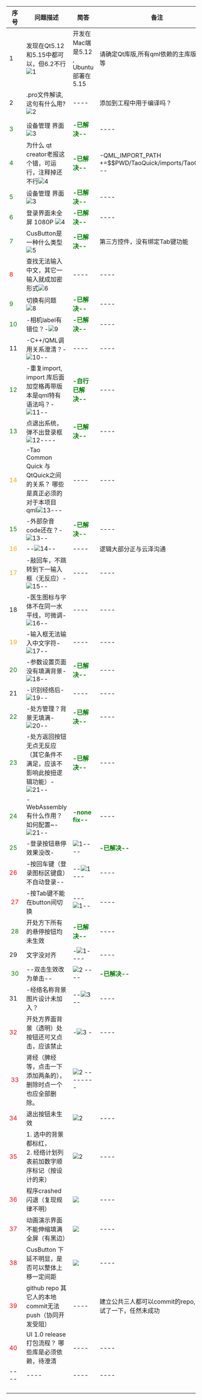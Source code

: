 | 序号                             | 问题描述                                                     | 简答                                          | 备注                                                      |
| -------------------------------- | ------------------------------------------------------------ | --------------------------------------------- | --------------------------------------------------------- |
| 1                                | 发现在Qt5.12和5.15中都可以，但6.2不行![1](./pics/qtenv.png)  | 开发在Mac端是5.12 , Ubuntu部署在5.15          | 请确定Qt库版,所有qml依赖的主库版本号等                    |
| 2                                | .pro文件解读,这句有什么用? ![2](./pics/qtConfig.png)         | ----                                          | 添加到工程中用于编译吗？                                  |
|                                  |                                                              |                                               |                                                           |
| <font color=green >3</font>      | 设备管理 界面![3](./pics/setManger.png)                      | <font color=green > **-已解决--** </font>     | ----                                                      |
| <font color=green >4</font>      | 为什么 qt creator老报这个错，可运行，注释掉还不行![4](./pics/qml_module_not_found.png) | <font color=green > **-已解决--** </font>     | -QML_IMPORT_PATH +=$$PWD/TaoQuick/imports/TaoQuick---     |
| <font color=green >5</font>      | 设备管理 界面![3](./pics/setManger.png)                      | **<font color=green > -已解决-- </font>**     | ----                                                      |
| <font color=green >6</font>      | 登录界面未全屏 1080P ![4](./pics/1080.png)                   | <font color=green > **-已解决--** </font>     | ----                                                      |
| <font color=green >7</font>      | CusButton是一种什么类型 ![5](./pics/CusButton.png)           | <font color=green > **-已解决--** </font>     | 第三方控件，没有绑定Tab键功能                             |
| <font color=red >8</font>        | 查找无法输入中文，其它一输入就成加密形式![6](./pics/search.png) | ----                                          | ----                                                      |
| <font color=green >9</font>      | 切换有问题 ![8](./pics/switchissue.png)                      | <font color=green > **-已解决--** </font>     | ----                                                      |
| <font color=green >10</font>     | -相机label有错位？-![9](./pics/camera.png)                   | <font color=green > **-已解决--** </font>     | ----                                                      |
| 11                               | -C++/QML调用关系澄清？-![10](./pics/qml_c++.png)--           | ----                                          | ----                                                      |
| <font color=green >12</font>     | -重复import, import 库后面加空格再带版本是qml特有语法吗？-![11](./pics/duplicateImport.png)-- | <font color=green > **-自行已解决--** </font> | ----                                                      |
| <font color=green >13</font>     | 点退出系统，弹不出登录框![12](./pics/exit.png)----           | <font color=green > **-已解决--** </font>     | ----                                                      |
| <font color=orange>14</font>     | -Tao Common Quick 与QtQuick之间的关系？ 哪些是真正必须的对于本项目qml![13](./pics/TaoCommonQuick.png)--- | ----                                          | ----                                                      |
| <font color=green >15</font>     | -外部杂音code还在？-![13](./pics/nosiecode.png)--            | <font color=green > **-已解决--** </font>     | ----                                                      |
| <font color=orange>16</font>     | --![14](./pics/todo.png)--                                   | ----                                          | 逻辑大部分正与云泽沟通                                    |
| <font color = orange > 17</font> | -敲回车，不跳转到下一输入框（无反应）-![15](./pics/enter.png)-- | ----                                          | ----                                                      |
| 18                               | -医生图标与字体不在同一水平线，可微调-![16](./pics/doctor.png)-- | ----                                          | ----                                                      |
| <font color = orange > 19</font> | -输入框无法输入中文字符-![17](./pics/input.png)--            | ----                                          | ----                                                      |
| <font color=green >20</font>     | -参数设置页面没有填满背景-![18](./pics/args.png)--           | <font color=green > **-已解决--** </font>     | ----                                                      |
| 21                               | -识别经络后-![19](./pics/identify.png)--                     | ----                                          | ----                                                      |
| <font color=green >22</font>     | -处方管理？背景无填满-![20](./pics/chufang.png)--            | <font color=green > **-已解决--** </font>     | ----                                                      |
| <font color=green >23</font>     | -处方返回按钮无点无反应（其它条件不满足，应该不影响此按扭逻辑功能）-![21](./pics/chufangBack.png)-- | <font color=green > **-已解决--** </font>     | ----                                                      |
| <font color=green >24</font>     | -WebAssembly有什么作用？ 如何配置~-![21](./pics/WebAssembly.png)-- | <font color=green > **-none fix--** </font>   | ----                                                      |
| <font color=green >25</font>     | -登录按钮悬停效果没改-                                       | ![1](./pics/login.png)----                    | <font color=green > **-已解决--** </font>                 |
| <font color=red >26</font>       | -按回车键（登录图标区键盘）不自动登录--                      | --![1](./pics/login.png)---                   | ----                                                      |
| <font color = red > 27</font>    | -按Tab键不能在button间切换                                   | ---![1](./pics/buttonTab.png)--               | ----                                                      |
| <font color = green > 28</font>  | 开处方下所有的悬停按钮均未生效                               | <font color=green > **-已解决--** </font>     | ----                                                      |
| 29                               | 文字没对齐                                                   | -![1](./pics/buqi.png)----                    | ----                                                      |
| <font color=green > 30 </font>   | --双击生效改为单击--                                         | ![2](./pics/doubleclick.png) ----             | <font color=green > **-已解决--** </font>                 |
| 31                               | -经络名称背景图片设计未加入？                                | --![3](./pics/background.png) --              | ----                                                      |
| <font color=red >32</font>       | 开处方界面背景（透明）处按钮还可又点击，应该禁止             | -![3](./pics/treat.png) -                     | ----                                                      |
| <font color=red > 33 </font>     | 肾经（脾经等，点击一下添加两条的），删除时点一个也应全部删除。 | ![2](./pics/doubleclick.png) --------         |                                                           |
| <font color=red > 34 </font>     | 退出按钮未生效                                               | ![2](./pics/exitissue.png)                    | ----                                                      |
| <font color=red > 35 </font>     | 1. 选中的背景都标红，<br />2. 经络计划列表前加数字顺序标记（按设计的来） | ![2](./pics/add_number.png)                   | ----                                                      |
| <font color=red > 36 </font>     | 程序crashed闪退（复现规律不明）                              | ![](./pics/crashed.png)                       | ----                                                      |
| <font color=red > 37 </font>     | 动画演示界面不能伸缩填满全屏（有黑边）                       | ![](./pics/display.png)                       | ----                                                      |
| <font color=red > 38 </font>     | CusButton 下延不明显，是否可以整体上移一定间距               | ![](./pics/buttonTab.png)                     | ----                                                      |
| <font color=red > 39 </font>     | github repo 其它人的本地commit无法push（协同开发受阻）       | ----                                          | 建立公共三人都可以commit的repo,今天尝试了一下，任然未成功 |
| <font color=red >40 </font>      | UI 1.0  release 打包流程？ 哪些库是必须依赖，待澄清          | ----                                          | ----                                                      |
| ----                             | ----                                                         | ----                                          | ----                                                      |
|                                  |                                                              |                                               |                                                           |
|                                  |                                                              |                                               |                                                           |
|                                  |                                                              |                                               |                                                           |
|                                  |                                                              |                                               |                                                           |
